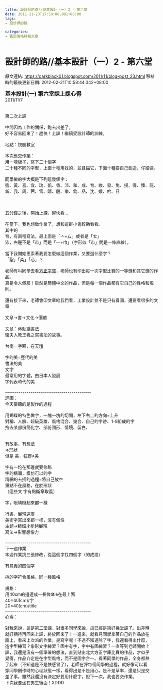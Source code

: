 ```yaml
---
title: 設計師的路//基本設計（一）2 - 第六堂
date: 2011-11-23T17:58:00.001+08:00
tags: 
- 設計師的路

categories:
- 舊部落格移植文章
---
```


# 設計師的路//基本設計（一）2 - 第六堂

原文連結: https://darkblack01.blogspot.com/2011/11/blog-post_23.html
移植時的最後更新日期: 2012-02-21T10:58:44.042+08:00

<b><span style="font-size: large;">基本設計(一) 第六堂課上課心得</span></b><br />2011/11/7<br /><br /><br />第二次上課<br /><br />中間因為工作的關係，跑去出差了。<br />好不容易回來了！趕快！上課！繼續受設計師的訓練。<br /><br />地點：視聽教室<br /><br />本次應交作業：<br />用一塊板子，寫下二十個字<br />二十種不同的字型，上面十種用找的，並且描它，下面十種要自己創造，仔細做。<br /><br />同學做的字大概是下列這幾個字：<br />強、黃、喜、宜、瑞、凱、香、沛、和、成、育、峻、發、兔、揚、得、臻、龍、新、我、周、茜、雪、晴、殷、樂、鈞、品、沈、媛、哈、日<br /><br /><a name='more'></a><br /><br />五分鐘之後，開始上課，趕快看...<br /><br />在當下，我也想做作業了，想和這群小鬼較勁看看。<br />其中的<br />育，有兩種寫法，最上面是「亠+厶」或者是「ㄊ」<br />沛，右邊不是「市」而是「一+巾」（字形似「市」間是一條直線）。<br /><br />當下我開始思索著我要怎麼做這個作業，又要選什麼字？<br />「聖」「柔」「心」？<br /><br />老師有叫同學去看<a href="http://www.foundertype.com/" target="_blank">方正字庫</a>，老師也有印出每一次字型比賽的一等獎和其它獎的作品。<br />真是令人佩服！雖然是簡體中文的作品，但是每一個作品都有它自己的性格和規則。<br /><br />還有接下來，老師會印文章給我們看，工業設計並不是只有看圖，還要看很多的文章<br /><br />文章→書→文化→價值<br /><br />文章：蔣勳講書法<br />衛夫人教王羲之寫書法的故事。<br /><br />台南一字匾，在天壇<br /><br />字的美=歷代的美<br />書法的美<br />文字<br />最常用的字體，由日本人發展<br />字代表時代的美<br /><br />--------------------------------------------<br />評圖：<br />今天要聽的是製作的過程<br /><br />用蝴蝶的特色做字，一塊一塊的切開，左下右上的方向=上升<br />對稱、人臉、超級英雄、風格混合、幾合、自己的字跡、1-9組成的字<br />捨去某部份簡化字、部份圖形、情境、留白、<br /><br /><br />有故事、有想法<br />=&gt;形狀<br />但是 美，狂野≠美<br /><br />字有一坨在那邊就要修飾<br />字的構圖，模仿可以的字<br />精細的去描的過程=將自己放空<br />重點不在風格，在於形狀<br />（這些文 字有點斷章取義）<br /><br />字，眼睛瞇起來都一樣<br /><br />行書，展現速度<br />美術字寫出來都一樣，沒有個性<br />主題→精細才能夠展現<br />寫法→影響想像力<br /><br />--------------------------------------------<br />下一週作業<br />本週作業挑三張修改，從這個字找四個字（的成語）<br /><br />有意義的四個字<br /><br />挑的字符合風格，同一種風格<br /><br />規格：<br />用40cm的邊連成一長條title在最上面<br />40×40(cm)/字<br />20×40(cm)/title<br />--------------------------------------------<br />心得：<br /><br />對我來說，這是第二堂課，對很多同學來說，這已經是第好幾堂課了。出差時<br />就好期待再回來上課，終於回來了！一進來，就看見同學拿著自己的作品放在<br />牆上，看來上次派的作業，是寫字呢！不過不知道除了字，我還看得出什麼，<br />造字型練習？象形文字練習？圖中有字，字中有圖練習？一直等到老師開始上<br />課，我還是沒有一個準確的想法，直到貼出北大方正字庫比賽的作品，才似乎<br />覺得，作品介定是在字型風格，而不是圖字合一。看著同學的作品，全身都熱<br />了起來（不知道是不是快感冒了），老師在評每個同學的過程，就好像可以看<br />穿同學創作時的心理狀態一樣，看得出是不是用心，是不是草率，還是只是交<br />差了事。雖然我還沒有決定好要用什麼字，但下一次，我也要交作業。<br />下次我要坐在男生後面！XDDD

